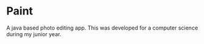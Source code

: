 # Paint
A java based photo editing app. This was developed for a computer science during my junior year. 
